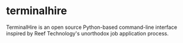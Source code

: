 # terminalhire
TerminalHire is an open source Python-based command-line interface inspired by Reef Technology's unorthodox  job application process.
